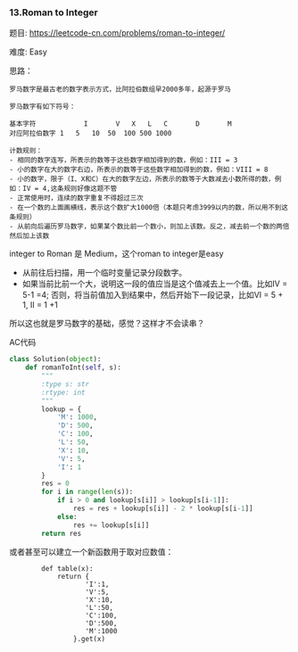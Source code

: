 ### 13.Roman to Integer



题目:
<https://leetcode-cn.com/problems/roman-to-integer/>

难度:
Easy

思路：


```        
罗马数字是最古老的数字表示方式，比阿拉伯数组早2000多年，起源于罗马

罗马数字有如下符号：

基本字符	        I       V	X	L	C       D       M
对应阿拉伯数字	1	5	10	50	100	500	1000

计数规则：
- 相同的数字连写，所表示的数等于这些数字相加得到的数，例如：III = 3
- 小的数字在大的数字右边，所表示的数等于这些数字相加得到的数，例如：VIII = 8
- 小的数字，限于（I、X和C）在大的数字左边，所表示的数等于大数减去小数所得的数，例如：IV = 4,这条规则好像这题不管
- 正常使用时，连续的数字重复不得超过三次
- 在一个数的上面画横线，表示这个数扩大1000倍（本题只考虑3999以内的数，所以用不到这条规则）
- 从前向后遍历罗马数字，如果某个数比前一个数小，则加上该数。反之，减去前一个数的两倍然后加上该数
```



integer to Roman 是 Medium，这个roman to integer是easy


-  从前往后扫描，用一个临时变量记录分段数字。
-  如果当前比前一个大，说明这一段的值应当是这个值减去上一个值。比如IV = 5-1 =4; 否则，将当前值加入到结果中，然后开始下一段记录，比如VI = 5 + 1, II = 1 +1


所以这也就是罗马数字的基础，感觉？这样才不会读串？



AC代码

```python
class Solution(object):
    def romanToInt(self, s):
        """
        :type s: str
        :rtype: int
        """
        lookup = {
            'M': 1000,
            'D': 500,
            'C': 100,
            'L': 50,
            'X': 10,
            'V': 5,
            'I': 1
        }
        res = 0
        for i in range(len(s)):
            if i > 0 and lookup[s[i]] > lookup[s[i-1]]:
                res = res + lookup[s[i]] - 2 * lookup[s[i-1]]
            else:
                res += lookup[s[i]]
        return res
```
或者甚至可以建立一个新函数用于取对应数值：
```
        def table(x):
            return {
                   'I':1,
                   'V':5,
                   'X':10,
                   'L':50,
                   'C':100,
                   'D':500,
                   'M':1000
                }.get(x)
```
